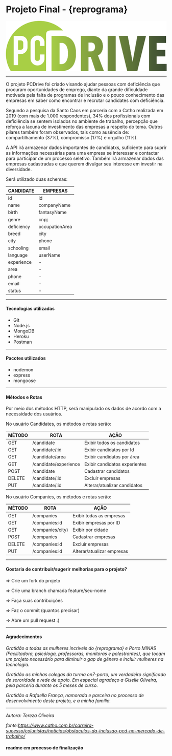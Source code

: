 

# Projeto Final - {reprograma}

<center><Logotipo com o nome pcdrive com fundo branco e letras de cor verde e sombreamento escuro><img src="./IMG/pcdrive1.png" alt="Logotipo pcdrive"></center>



-----------------------
O projeto PCDrive foi criado visando ajudar pessoas com deficiência que procuram oportunidades de emprego, diante da grande dificuldade motivada pela falta de programas de inclusão e o pouco conhecimento das empresas em saber como encontrar e recrutar candidates com deficiência.

Segundo a pesquisa da Santo Caos em parceria com a Catho realizada em 2019 (com mais de 1.000 respondentes), 34% dos profissionais com deficiência se sentem isolados no ambiente de trabalho, percepção que reforça a lacuna de investimento das empresas a respeito do tema. Outros pilares também foram observados, tais como ausência de: compartilhamento (37%), compromisso (17%) e orgulho (11%). 

A API irá armazenar dados importantes de candidatxs, suficiente para suprir as informações necessárias para uma empresa se interessar e contactar para participar de um processo seletivo. Também irá armazenar dados das empresas cadastradas e que querem divulgar seu interesse em investir na diversidade.

Será utilizado duas schemas:

| CANDIDATE     | EMPRESAS       |
| ------------- | -------------- |
| id            |  id            |
| name          |  companyName   |
| birth         |  fantasyName   |
| genre         |  cnpj          |
| deficiency    |  occupationArea|
| breed         |  city          |
| city          |  phone         | 
| schooling     |  email         |
| language      |  userName      |
| experience    |      -         |
| area          |      -         |
| phone         |      -         |
| email         |      -         |
| status        |      -         |        

-----------------------------------

 #### Tecnologias utilizadas

- Git
- Node.js
- MongoDB
- Heroku
- Postman

---------------------------------------

#### Pacotes utilizados

- nodemon
- express
- mongoose

------------------------------------------

#### Métodos e Rotas

Por meio dos métodos HTTP, será manipulado os dados de acordo com a necessidade dos usuários.

No usuário Candidates, os métodos e rotas serão:

| MÉTODO |     ROTA             |             AÇÃO              |
|------- | -------------------  | ------------------------------|
|GET     | /candidate           |   Exibir todos os candidatos  |
|GET     | /candidate/:id       |   Exibir candidatos por Id    |
|GET     | /candidate/area      |   Exibir candidatos por área  |
|GET     | /candidate/experience|   Exibir candidatos experientes|
|POST    | /candidate           |   Cadastrar candidatos        |
|DELETE  | /candidate/:id       |   Excluir empresas            |
|PUT     | /candidate/:id       |   Alterar/atualizar candidatos|


No usuário Companies, os métodos e rotas serão:

| MÉTODO |     ROTA         |             AÇÃO              |
|------- | ------------     | ------------------------------|
|GET     | /companies       |   Exibir todas as empresas    |
|GET     | /companies:id    |   Exibir empresas por ID      |
|GET     | /companies/city) |   Exibir por cidade           |
|POST    | /companies       |   Cadastrar empresas          | 
|DELETE  | /companies:id    |   Excluir empresas            |
|PUT     | /companies:id    |   Alterar/atualizar empresas  |

-----------------------------------
#### Gostaria de contribuir/sugerir melhorias para o projeto?

=> Crie um fork do projeto

=> Crie uma branch chamada feature/seu-nome

=> Faça suas contribuições 

=> Faz o commit (quantos precisar)

=> Abre um pull request :)

-----------------------------------
#### Agradecimentos 

*Gratidão a todas as mulheres incríveis do {reprograma} e Porto MINAS (Facilitadora, psicóloga, professoras, monitoras e palestrantes), que tocam um projeto necessário para diminuir o gap de gênero e incluir mulheres na tecnologia.*

*Gratidão as minhas colegas da turma on7-porto, um verdadeiro significado de sororidade e rede de apoio. Em especial agradeço a Giselle Oliveira, pela parceria durante os 5 meses de curso.*

*Gratidão a Rafaella França, namorada e parceira no processo de desenvolvimento deste projeto, e a minha família.*

--------------------------------

*Autora: Tereza Oliveira*



*fonte:https://www.catho.com.br/carreira-sucesso/colunistas/noticias/obstaculos-da-inclusao-pcd-no-mercado-de-trabalho/*

#### readme em processo de finalização